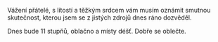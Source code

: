 Vážení přátelé, s lítostí a těžkým srdcem vám musím oznámit smutnou skutečnost, kterou jsem se z jistých zdrojů dnes ráno dozvěděl.

Dnes bude 11 stupňů, oblačno a místy déšť. Dobře se oblečte.
